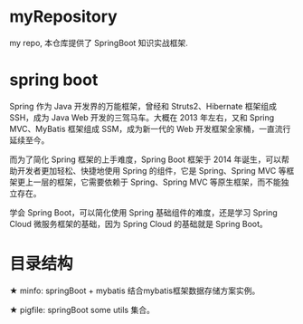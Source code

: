 # myRepository
my repo,
本仓库提供了 SpringBoot 知识实战框架.
# spring boot
Spring 作为 Java 开发界的万能框架，曾经和 Struts2、Hibernate 框架组成 SSH，成为 Java Web 开发的三驾马车。大概在 2013 年左右，又和 Spring MVC、MyBatis 框架组成 SSM，成为新一代的 Web 开发框架全家桶，一直流行延续至今。

而为了简化 Spring 框架的上手难度，Spring Boot 框架于 2014 年诞生，可以帮助开发者更加轻松、快捷地使用 Spring 的组件，它是 Spring、Spring MVC 等框架更上一层的框架，它需要依赖于 Spring、Spring MVC 等原生框架，而不能独立存在。

学会 Spring Boot，可以简化使用 Spring 基础组件的难度，还是学习 Spring Cloud 微服务框架的基础，因为 Spring Cloud 的基础就是 Spring Boot。
# 目录结构
★ minfo: springBoot + mybatis 结合mybatis框架数据存储方案实例。

★ pigfile: springBoot  some utils 集合。
